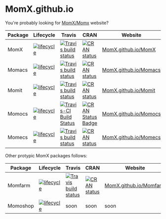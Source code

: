 # MomX.github.io

You're probably looking for [MomX/Momx](http://momx.github.io/MomX/) website?

Package     |  Lifecycle    |  Travis    |  CRAN      | Website
------------|---------------|------------|------------| ---------------
MomX        | [![lifecycle](https://img.shields.io/badge/lifecycle-experimental-orange.svg)](https://www.tidyverse.org/lifecycle/#experimental) | [![Travis build status](https://travis-ci.org/MomX/MomX.svg?branch=master)](https://travis-ci.org/MomX/MomX) | [![CRAN status](https://www.r-pkg.org/badges/version/MomX)](https://cran.r-project.org/package=MomX) | [MomX.github.io/MomX](http://momx.github.io/MomX)
Momacs      | [![lifecycle](https://img.shields.io/badge/lifecycle-experimental-orange.svg)](https://www.tidyverse.org/lifecycle/#experimental) | [![Travis build status](https://travis-ci.org/MomX/Momacs.svg?branch=master)](https://travis-ci.org/MomX/Momacs) | [![CRAN status](https://www.r-pkg.org/badges/version/Momacs)](https://cran.r-project.org/package=Momacs) | [MomX.github.io/Momacs](https://github.com/MomX/Momacs)
Momit      | [![lifecycle](https://img.shields.io/badge/lifecycle-experimental-orange.svg)](https://www.tidyverse.org/lifecycle/#experimental) | [![Travis build status](https://travis-ci.org/MomX/Momit.svg?branch=master)](https://travis-ci.org/MomX/Momit) | [![CRAN status](https://www.r-pkg.org/badges/version/Momit)](https://cran.r-project.org/package=Momit) | [MomX.github.io/Momit](http://momx.github.io/Momit)
Momocs      | [![lifecycle](https://img.shields.io/badge/lifecycle-maturing-blue.svg)](https://www.tidyverse.org/lifecycle/#maturing) | [![Travis-CI Build Status](https://travis-ci.org/MomX/Momocs.svg?branch=master)](https://travis-ci.org/MomX/Momocs) | [![CRAN Status Badge](http://www.r-pkg.org/badges/version/Momocs)](http://cran.r-project.org/package=Momocs) | [MomX.github.io/Momocs](http://momx.github.io/Momocs)
Momecs      | [![lifecycle](https://img.shields.io/badge/lifecycle-experimental-orange.svg)](https://www.tidyverse.org/lifecycle/#experimental) | [![Travis build status](https://travis-ci.org/MomX/Momecs.svg?branch=master)](https://travis-ci.org/MomX/Momecs) | [![CRAN status](https://www.r-pkg.org/badges/version/Momecs)](https://cran.r-project.org/package=Momecs) | [MomX.github.io/Momecs](http://momx.github.io/Momecs)

Other protypic MomX packages follows:

Package     |  Lifecycle    |  Travis    |  CRAN      | Website
------------|---------------|------------|------------| ---------------
Momfarm     | [![lifecycle](https://img.shields.io/badge/lifecycle-experimental-orange.svg)](https://www.tidyverse.org/lifecycle/#experimental)  | [![Travis build status](https://travis-ci.org/MomX/Momfarm.svg?branch=master)](https://travis-ci.org/MomX/Momfarm) | [![CRAN status](https://www.r-pkg.org/badges/version/Momfarm)](https://cran.r-project.org/package=Momfarm) | [MomX.github.io/Momfarm](http://momx.github.io/Momfarm)
Momoshop    |  [![lifecycle](https://img.shields.io/badge/lifecycle-experimental-orange.svg)](https://www.tidyverse.org/lifecycle/#experimental)  | soon | soon | soon 
